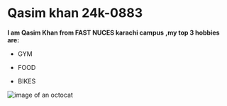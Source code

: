 # Qasim khan 24k-0883
**I am Qasim Khan from FAST NUCES karachi campus**
**,my top 3 hobbies are:**
* GYM
- FOOD
+ BIKES

![image of an octocat](https://myoctocat.com/assets/images/base-octocat.svg)
